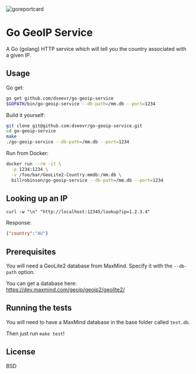 ![goreportcard](https://goreportcard.com/badge/github.com/dseevr/go-geoip-service "goreportcard")

# Go GeoIP Service

A Go (golang) HTTP service which will tell you the country associated with a given IP.

## Usage

Go get:
```sh
go get github.com/dseevr/go-geoip-service
$GOPATH/bin/go-geoip-service --db-path=/mm.db --port=1234
```

Build it yourself:
```sh
git clone git@github.com:dseevr/go-geoip-service.git
cd go-geoip-service
make
./go-geoip-service --db-path=/mm.db --port=1234
```

Run from Docker:

```sh
docker run --rm -it \
  -p 1234:1234 \
  -v /foo/bar/GeoLite2-Country.mmdb:/mm.db \
  billrobinson/go-geoip-service --db-path=/mm.db --port=1234
```

## Looking up an IP

```
curl -w "\n" "http://localhost:12345/lookup?ip=1.2.3.4"
```

Response:

```json
{"country":"AU"}
```

## Prerequisites

You will need a GeoLite2 database from MaxMind.  Specify it with the `--db-path` option.

You can get a database here:  https://dev.maxmind.com/geoip/geoip2/geolite2/

## Running the tests

You will need to have a MaxMind database in the base folder called `test.db`.

Then just run `make test`!

## License

BSD
